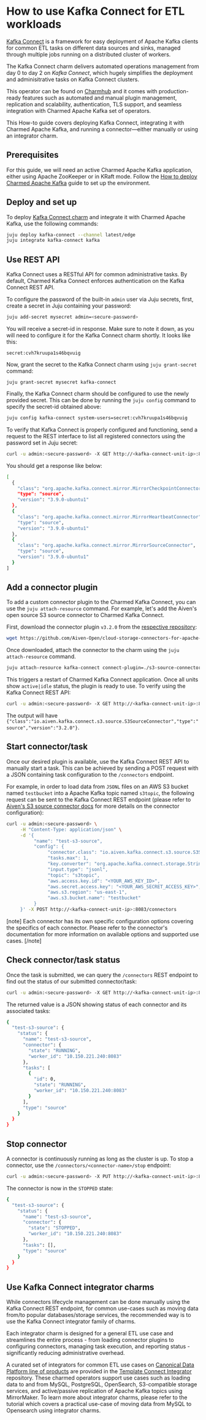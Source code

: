 # How to use Kafka Connect for ETL workloads

[Kafka Connect](https://kafka.apache.org/documentation/#connect) is a framework for easy deployment of Apache Kafka clients for common ETL tasks on different data sources and sinks, managed through multiple jobs running on a distributed cluster of workers.

The Kafka Connect charm delivers automated operations management from day 0 to day 2 on *Kafka Connect*, which hugely simplifies the deployment and adminisitrative tasks on Kafka Connect clusters.

This operator can be found on [Charmhub](https://charmhub.io/kafka-connect) and it comes with production-ready features such as automated and manual plugin management, replication and scalability, authentication, TLS support, and seamless integration with Charmed Apache Kafka set of operators.

This How-to guide covers deploying Kafka Connect, integrating it with Charmed Apache Kafka, and running a connector—either manually or using an integrator charm.

## Prerequisites

For this guide, we will need an active Charmed Apache Kafka application, either using Apache ZooKeeper or in KRaft mode. Follow the [How to deploy Charmed Apache Kafka](https://discourse.charmhub.io/t/charmed-kafka-documentation-how-to-deploy/13261) guide to set up the environment.

## Deploy and set up

To deploy [Kafka Connect charm](https://charmhub.io/kafka-connect) and integrate it with Charmed Apache Kafka, use the following commands:

```bash
juju deploy kafka-connect --channel latest/edge
juju integrate kafka-connect kafka
```

## Use REST API

Kafka Connect uses a RESTful API for common administrative tasks. By default, Charmed Kafka Connect enforces authentication on the Kafka Connect REST API.

To configure the password of the built-in `admin` user via Juju secrets, first, create a secret in Juju containing your password:

```bash
juju add-secret mysecret admin=<secure-password>
```

You will receive a secret-id in response. Make sure to note it down, as you will need to configure it for the Kafka Connect charm shortly. It looks like this:

```
secret:cvh7kruupa1s46bqvuig
```

Now, grant the secret to the Kafka Connect charm using `juju grant-secret` command:

```
juju grant-secret mysecret kafka-connect
```

Finally, the Kafka Connect charm should be configured to use the newly provided secret. This can be done by running the `juju config` command to specify the secret-id obtained above:

```bash
juju config kafka-connect system-users=secret:cvh7kruupa1s46bqvuig
```

To verify that Kafka Connect is properly configured and functioning, send a request to the REST interface to list all registered connectors using the password set in Juju secret:

```bash
curl -u admin:<secure-password> -X GET http://<kafka-connect-unit-ip>:8083/connector-plugins
```

You should get a response like below:

```bash
[
  {
    "class": "org.apache.kafka.connect.mirror.MirrorCheckpointConnector",
    "type": "source",
    "version": "3.9.0-ubuntu1"
  },
  {
    "class": "org.apache.kafka.connect.mirror.MirrorHeartbeatConnector",
    "type": "source",
    "version": "3.9.0-ubuntu1"
  },
  {
    "class": "org.apache.kafka.connect.mirror.MirrorSourceConnector",
    "type": "source",
    "version": "3.9.0-ubuntu1"
  }
]
```

## Add a connector plugin

To add a custom connector plugin to the Charmed Kafka Connect, you can use the `juju attach-resource` command. For example, let's add the Aiven's open source S3 source connector to Charmed Kafka Connect.

First, download the connector plugin `v3.2.0` from the [respective repository](https://github.com/Aiven-Open/cloud-storage-connectors-for-apache-kafka):

```bash
wget https://github.com/Aiven-Open/cloud-storage-connectors-for-apache-kafka/releases/download/v3.2.0/s3-source-connector-for-apache-kafka-3.2.0.tar
```

Once downloaded, attach the connector to the charm using the `juju attach-resource` command.

```bash
juju attach-resource kafka-connect connect-plugin=./s3-source-connector-for-apache-kafka-3.2.0.tar
```

This triggers a restart of Charmed Kafka Connect application. Once all units show `active|idle` status, the plugin is ready to use. To verify using the Kafka Connect REST API:

```bash
curl -u admin:<secure-password> -X GET http://<kafka-connect-unit-ip>:8083/connector-plugins
```

The output will have  `{"class":"io.aiven.kafka.connect.s3.source.S3SourceConnector","type":"source","version":"3.2.0"}`.

## Start connector/task

Once our desired plugin is available, use the Kafka Connect REST API to manually start a task. This can be achieved by sending a POST request with a JSON containing task configuration to the `/connectors` endpoint.

For example, in order to load data from `JSONL` files on an AWS S3 bucket named `testbucket` into a Apache Kafka topic named `s3topic`, the following request can be sent to the Kafka Connect REST endpoint (please refer to [Aiven's S3 source connector docs](https://github.com/Aiven-Open/cloud-storage-connectors-for-apache-kafka/tree/main/s3-source-connector#readme) for more details on the connector configuration):

```bash
curl -u admin:<secure-password> \
     -H "Content-Type: application/json" \
     -d '{
          "name": "test-s3-source",
          "config": {
               "connector.class": "io.aiven.kafka.connect.s3.source.S3SourceConnector",
               "tasks.max": 1,
               "key.converter": "org.apache.kafka.connect.storage.StringConverter",
               "input.type": "jsonl",
               "topic": "s3topic",
               "aws.access.key.id": "<YOUR_AWS_KEY_ID>",
               "aws.secret.access.key": "<YOUR_AWS_SECRET_ACCESS_KEY>",
               "aws.s3.region": "us-east-1",
               "aws.s3.bucket.name": "testbucket"
          }
     }' -X POST http://<kafka-connect-unit-ip>:8083/connectors
```

[note]
Each connector has its own specific configuration options covering the specifics of each connector. Please refer to the connector's documentation for more information on available options and supported use cases.
[/note]

## Check connector/task status

Once the task is submitted, we can query the `/connectors` REST endpoint to find out the status of our submitted connector/task:

```bash
curl -u admin:<secure-password> -X GET http://<kafka-connect-unit-ip>:8083/connectors?expand=status
```

The returned value is a JSON showing status of each connector and its associated tasks:

```bash
{
  "test-s3-source": {
    "status": {
      "name": "test-s3-source",
      "connector": {
        "state": "RUNNING",
        "worker_id": "10.150.221.240:8083"
      },
      "tasks": [
        {
          "id": 0,
          "state": "RUNNING",
          "worker_id": "10.150.221.240:8083"
        }
      ],
      "type": "source"
    }
  }
}
```

## Stop connector

A connector is continuously running as long as the cluster is up. To stop a connector, use the `/connectors/<connector-name>/stop` endpoint:

```bash
curl -u admin:<secure-password> -X PUT http://<kafka-connect-unit-ip>:8083/connectors/test-s3-source/stop
```

The connector is now in the `STOPPED` state:

```bash
{
  "test-s3-source": {
    "status": {
      "name": "test-s3-source",
      "connector": {
        "state": "STOPPED",
        "worker_id": "10.150.221.240:8083"
      },
      "tasks": [],
      "type": "source"
    }
  }
}
```

## Use Kafka Connect integrator charms

While connectors lifecycle management can be done manually using the Kafka Connect REST endpoint, for common use-cases such as moving data from/to popular databases/storage services, the recommended way is to use the Kafka Connect integrator family of charms.

Each integrator charm is designed for a general ETL use case and streamlines the entire process - from loading connector plugins to configuring connectors, managing task execution, and reporting status - significantly reducing administrative overhead.

A curated set of integrators for common ETL use cases on [Canonical Data Platform line of products](https://canonical.com/data) are provided in the [Template Connect Integrator](https://github.com/canonical/template-connect-integrator) repository. These charmed operators support use cases such as loading data to and from MySQL, PostgreSQL, OpenSearch, S3-compatible storage services, and active/passive replication of Apache Kafka topics using MirrorMaker. To learn more about integrator charms, please refer to the tutorial which covers a practical use-case of moving data from MySQL to Opensearch using integrator charms.